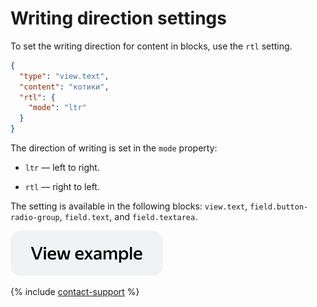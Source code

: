 # Writing direction settings

To set the writing direction for content in blocks, use the `rtl` setting.

```json
{
  "type": "view.text",
  "content": "котики",
  "rtl": {
    "mode": "ltr"
  }
}
```

The direction of writing is set in the `mode` property:

- `ltr` — left to right.

- `rtl` — right to left.


The setting is available in the following blocks: `view.text`, `field.button-radio-group`, `field.text`, and `field.textarea`.

[![image](../_images/buttons/view-example.svg)](https://clck.ru/amHA8)

{% include [contact-support](../_includes/contact-support.md) %}